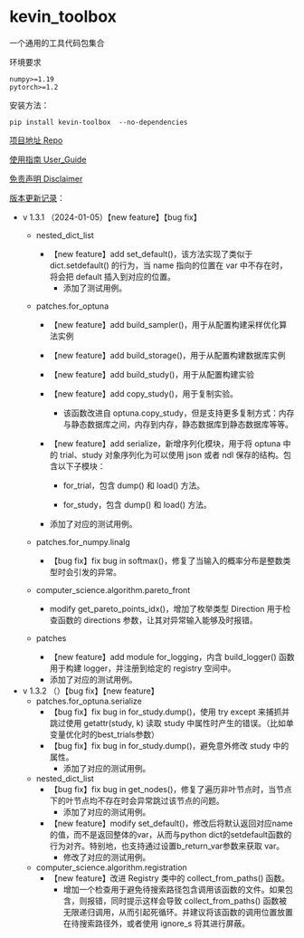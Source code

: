 # kevin_toolbox

一个通用的工具代码包集合



环境要求

```shell
numpy>=1.19
pytorch>=1.2
```

安装方法：

```shell
pip install kevin-toolbox  --no-dependencies
```



[项目地址 Repo](https://github.com/cantbeblank96/kevin_toolbox)

[使用指南 User_Guide](./notes/User_Guide.md)

[免责声明 Disclaimer](./notes/Disclaimer.md)

[版本更新记录](./notes/Release_Record.md)：

- v 1.3.1 （2024-01-05）【new feature】【bug fix】
  - nested_dict_list
    - 【new feature】add set_default()，该方法实现了类似于 dict.setdefault() 的行为，当 name 指向的位置在 var 中不存在时，将会把 default 插入到对应的位置。
      - 添加了测试用例。
  - patches.for_optuna
  
    - 【new feature】add build_sampler()，用于从配置构建采样优化算法实例
  
    - 【new feature】add build_storage()，用于从配置构建数据库实例
  
    - 【new feature】add build_study()，用于从配置构建实验
  
    - 【new feature】add copy_study()，用于复制实验。
  
      - 该函数改进自 optuna.copy_study，但是支持更多复制方式：内存与静态数据库之间，内存到内存，静态数据库到静态数据库等等。
  
    - 【new feature】add serialize，新增序列化模块，用于将 optuna 中的 trial、study 对象序列化为可以使用 json 或者 ndl 保存的结构。包含以下子模块：
  
      - for_trial，包含 dump() 和 load() 方法。
  
      - for_study，包含 dump() 和 load() 方法。
  
    - 添加了对应的测试用例。
  - patches.for_numpy.linalg

    - 【bug fix】fix bug in softmax()，修复了当输入的概率分布是整数类型时会引发的异常。
  - computer_science.algorithm.pareto_front
  
    - modify get_pareto_points_idx()，增加了枚举类型 Direction 用于检查函数的 directions 参数，让其对异常输入能够及时报错。
  - patches

    - 【new feature】add module for_logging，内含 build_logger() 函数用于构建 logger，并注册到给定的 registry 空间中。
    - 添加了对应的测试用例。
- v 1.3.2 （）【bug fix】【new feature】
  - patches.for_optuna.serialize
    - 【bug fix】fix bug in for_study.dump()，使用 try except 来捕抓并跳过使用 getattr(study, k) 读取 study 中属性时产生的错误。（比如单变量优化时的best_trials参数） 
    - 【bug fix】fix bug in for_study.dump()，避免意外修改 study 中的属性。
      - 添加了对应的测试用例。
  - nested_dict_list
    - 【bug fix】fix bug in get_nodes()，修复了遍历非叶节点时，当节点下的叶节点均不存在时会异常跳过该节点的问题。
      - 添加了对应的测试用例。
    - 【new feature】modify set_default()，修改后将默认返回对应name的值，而不是返回整体的var，从而与python dict的setdefault函数的行为对齐。特别地，也支持通过设置b_return_var参数来获取 var。
      - 修改了对应的测试用例。
  - computer_science.algorithm.registration
    - 【new feature】改进 Registry 类中的 collect_from_paths() 函数。
      - 增加一个检查用于避免待搜索路径包含调用该函数的文件。如果包含，则报错，同时提示这样会导致  collect_from_paths() 函数被无限递归调用，从而引起死循环。并建议将该函数的调用位置放置在待搜索路径外，或者使用 ignore_s 将其进行屏蔽。 

